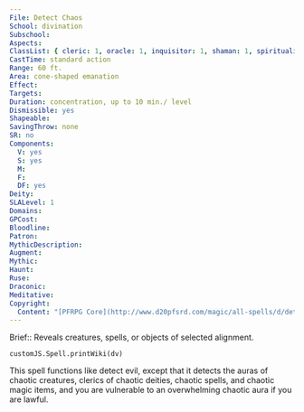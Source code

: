 ```yaml
---
File: Detect Chaos
School: divination
Subschool: 
Aspects: 
ClassList: { cleric: 1, oracle: 1, inquisitor: 1, shaman: 1, spiritualist: 1 }
CastTime: standard action
Range: 60 ft.
Area: cone-shaped emanation
Effect: 
Targets: 
Duration: concentration, up to 10 min./ level
Dismissible: yes
Shapeable: 
SavingThrow: none
SR: no
Components:
  V: yes
  S: yes
  M: 
  F: 
  DF: yes
Deity: 
SLALevel: 1
Domains: 
GPCost: 
Bloodline: 
Patron: 
MythicDescription: 
Augment: 
Mythic: 
Haunt: 
Ruse: 
Draconic: 
Meditative: 
Copyright:
  Content: "[PFRPG Core](http://www.d20pfsrd.com/magic/all-spells/d/detect-chaos)"
---
```

Brief:: Reveals creatures, spells, or objects of selected alignment.

```dataviewjs
customJS.Spell.printWiki(dv)
```

This spell functions like detect evil, except that it detects the auras of chaotic creatures, clerics of chaotic deities, chaotic spells, and chaotic magic items, and you are vulnerable to an overwhelming chaotic aura if you are lawful.
